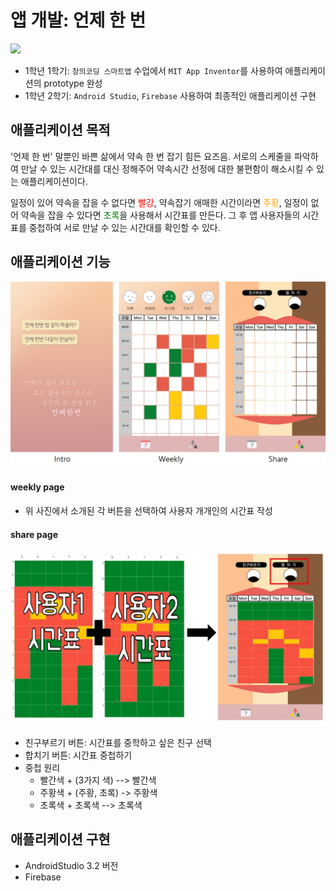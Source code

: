 # 앱 개발: 언제 한 번

<img src="./assets/2018-app.gif" height='500'>


- 1학년 1학기: `창의코딩 스마트앱` 수업에서 `MIT App Inventor`를 사용하여 애플리케이션의 prototype 완성
- 1학년 2학기: `Android Studio`, `Firebase` 사용하여 최종적인 애플리케이션 구현




## 애플리케이션 목적
'언제 한 번' 말뿐인 바쁜 삶에서 약속 한 번 잡기 힘든 요즈음. 서로의 스케줄을 파악하여 만날 수 있는 시간대를 대신 정해주어 약속시간 선정에 대한 불편함이 해소시킬 수 있는 애플리케이션이다.

일정이 있어 약속을 잡을 수 없다면 <span style="color:red">빨강</span>, 약속잡기 애매한 시간이라면 <span style="color:orange">주황</span>, 일정이 없어 약속을 잡을 수 있다면 <span style="color:green">초록</span>을 사용해서 시간표를 만든다. 그 후 앱 사용자들의 시간표를 중첩하여 서로 만날 수 있는 시간대를 확인할 수 있다.



## 애플리케이션 기능

<img src="./assets/2018-앱개발-언제한번.jpg" width='600'>


#### weekly page

- 위 사진에서 소개된 각 버튼을 선택하여 사용자 개개인의 시간표 작성


#### share page
<img src="./assets/2018-앱개발-언제한번-share.jpg" width='600'>

- 친구부르기 버튼: 시간표를 중학하고 싶은 친구 선택
- 합치기 버튼: 시간표 중첩하기
- 중첩 원리
	- 빨간색 + (3가지 색) --> 빨간색
	- 주황색 + (주황, 초록) -> 주황색
	- 초록색 + 초록색 --> 초록색



## 애플리케이션 구현
- AndroidStudio 3.2 버전
- Firebase
